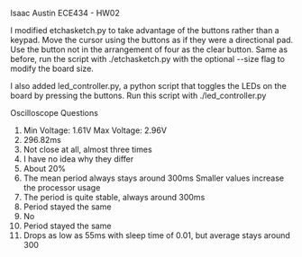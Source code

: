 Isaac Austin
ECE434 - HW02

I modified etchasketch.py to take advantage of the buttons rather than a keypad.
Move the cursor using the buttons as if they were a directional pad.
Use the button not in the arrangement of four as the clear button.
Same as before, run the script with ./etchasketch.py with the optional --size
flag to modify the board size.

I also added led_controller.py, a python script that toggles the LEDs on the
board by pressing the buttons.
Run this script with ./led_controller.py

Oscilloscope Questions
1) 	Min Voltage: 1.61V 
	Max Voltage: 2.96V
2) 	296.82ms
3)	Not close at all, almost three times
4)	I have no idea why they differ
5) 	About 20%
6)	The mean period always stays around 300ms
	Smaller values increase the processor usage
7)	The period is quite stable, always around 300ms
8)	Period stayed the same
9)	No
10)	Period stayed the same
11)	Drops as low as 55ms with sleep time of 0.01,
	but average stays around 300
